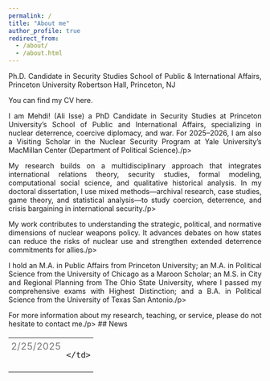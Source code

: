 ```yaml
---
permalink: /
title: "About me"
author_profile: true
redirect_from: 
  - /about/
  - /about.html
---
```

<p align="justify">Ph.D. Candidate in Security Studies
School of Public & International Affairs, Princeton University
Robertson Hall, Princeton, NJ</p>

<p align="justify">You can find my CV here</a>.</p>

<p align="justify">I am Mehdi! (Ali Isse) a PhD Candidate in Security Studies at Princeton University’s School of Public and International Affairs, specializing in nuclear deterrence, coercive diplomacy, and war. For 2025–2026, I am also a Visiting Scholar in the Nuclear Security Program at Yale University’s MacMillan Center (Department of Political Science)./p>

<p align="justify">My research builds on a multidisciplinary approach that integrates international relations theory, security studies, formal modeling, computational social science, and qualitative historical analysis. In my doctoral dissertation, I use mixed methods—archival research, case studies, game theory, and statistical analysis—to study coercion, deterrence, and crisis bargaining in international security./p>

<p align="justify">My work contributes to understanding the strategic, political, and normative dimensions of nuclear weapons policy. It advances debates on how states can reduce the risks of nuclear use and strengthen extended deterrence commitments for allies./p>

<p align="justify"> I hold an M.A. in Public Affairs from Princeton University; an M.A. in Political Science from the University of Chicago as a Maroon Scholar; an M.S. in City and Regional Planning from The Ohio State University, where I passed my comprehensive exams with Highest Distinction; and a B.A. in Political Science from the University of Texas San Antonio./p>

<p align="justify">For more information about my research, teaching, or service, please do not hesitate to contact me./p>
## News

<style>
.no-border-table {
  border-collapse: collapse;
  width: 100%;
  border: none;
  font-size: 19px;
}
.no-border-table td {
  border: none;
  word-wrap: break-word;
  padding: 5px;
  vertical-align: top;
}
.date-cell {
  width: 100px;
  color: #777;
  white-space: nowrap;
}
</style>

<table class="no-border-table">
  <tr>
    <td class="date-cell">2/25/2025</td>
    <td>
     
    </td>
  </tr>
</table>
